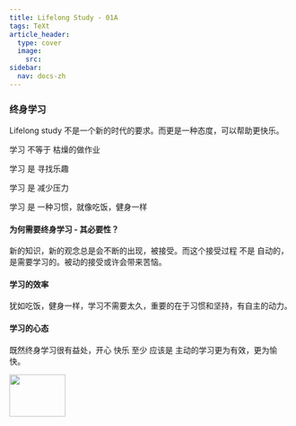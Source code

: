 ```yaml
---
title: Lifelong Study - 01A
tags: TeXt
article_header:
  type: cover
  image:
    src:
sidebar:
  nav: docs-zh
---
```


### 终身学习

Lifelong study 不是一个新的时代的要求。而更是一种态度，可以帮助更快乐。

学习 不等于 枯燥的做作业

学习 是 寻找乐趣

学习 是 减少压力

学习 是 一种习惯，就像吃饭，健身一样



#### 为何需要终身学习 - 其必要性？

新的知识，新的观念总是会不断的出现，被接受。而这个接受过程 不是 自动的， 是需要学习的。被动的接受或许会带来苦恼。



#### 学习的效率

犹如吃饭，健身一样，学习不需要太久，重要的在于习惯和坚持，有自主的动力。



#### 学习的心态

既然终身学习很有益处，开心 快乐 至少 应该是 主动的学习更为有效，更为愉快。

<img src="https://FallingSnow2020.github.io/_assets/img/icon01a.jpg" width="100" height="75">